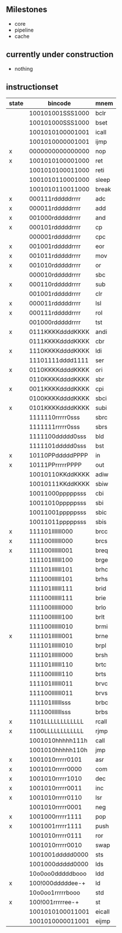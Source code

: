 ## Milestones
- core
- pipeline
- cache

## currently under construction
- nothing

## instructionset
| state | bincode | mnem |
| ----- | ----------------- | ----- |
|       | 100101001SSS1000 | bclr |
|       | 100101000SSS1000 | bset |
|       | 1001010100001001 | icall|
|       | 1001010000001001 | ijmp |
|   x   | 0000000000000000 | nop  |
|   x   | 1001010100001000 | ret  |
|       | 1001010100011000 | reti |
|       | 1001010110001000 | sleep|
|       | 1001010110011000 | break|
|   x   | 000111rdddddrrrr | adc  |
|   x   | 000011rdddddrrrr | add  |
|   x   | 001000rdddddrrrr | and  |
|   x   | 000101rdddddrrrr | cp	  | 
|       | 000001rdddddrrrr | cpc  |
|   x   | 001001rdddddrrrr | eor  |
|   x   | 001011rdddddrrrr | mov  | 
|   x   | 001010rdddddrrrr | or   | 
|       | 000010rdddddrrrr | sbc  |
|   x   | 000110rdddddrrrr | sub  | 
|       | 001001rdddddrrrr | clr  |
|   x   | 000011rdddddrrrr | lsl  |
|   x   | 000111rdddddrrrr | rol  |
|       | 001000rdddddrrrr | tst  |
|   x   | 0111KKKKddddKKKK | andi |  
|       | 0111KKKKddddKKKK | cbr  |   
|   x   | 1110KKKKddddKKKK | ldi  |
|       | 11101111dddd1111 | ser  |   
|   x   | 0110KKKKddddKKKK | ori  |
|       | 0110KKKKddddKKKK | sbr  |
|   x   | 0011KKKKddddKKKK | cpi  |
|       | 0100KKKKddddKKKK | sbci |
|   x   | 0101KKKKddddKKKK | subi |
|       | 1111110rrrrr0sss | sbrc |
|       | 1111111rrrrr0sss | sbrs |
|       | 1111100ddddd0sss | bld  |
|       | 1111101ddddd0sss | bst  |
|   x   | 10110PPdddddPPPP | in   |
|   x   | 10111PPrrrrrPPPP | out  |
|       | 10010110KKddKKKK | adiw |
|       | 10010111KKddKKKK | sbiw |
|       | 10011000pppppsss | cbi  |
|       | 10011010pppppsss | sbi  |
|       | 10011001pppppsss | sbic |
|       | 10011011pppppsss | sbis |
|   x   | 111101lllllll000 | brcc |
|   x   | 111100lllllll000 | brcs |
|   x   | 111100lllllll001 | breq | 
|       | 111101lllllll100 | brge | 
|       | 111101lllllll101 | brhc |
|       | 111100lllllll101 | brhs |
|       | 111101lllllll111 | brid |
|       | 111100lllllll111 | brie | 
|       | 111100lllllll000 | brlo |
|       | 111100lllllll100 | brlt | 
|       | 111100lllllll010 | brmi | 
|   x   | 111101lllllll001 | brne | 
|       | 111101lllllll010 | brpl |
|       | 111101lllllll000 | brsh |
|       | 111101lllllll110 | brtc |
|       | 111100lllllll110 | brts |
|       | 111101lllllll011 | brvc |
|       | 111100lllllll011 | brvs |
|       | 111101lllllllsss | brbc |
|       | 111100lllllllsss | brbs |
|   x   | 1101LLLLLLLLLLLL | rcall|
|   x   | 1100LLLLLLLLLLLL | rjmp |
|       | 1001010hhhhh111h | call |
|       | 1001010hhhhh110h | jmp  |
|   x   | 1001010rrrrr0101 | asr  |
|   x   | 1001010rrrrr0000 | com  | 
|   x   | 1001010rrrrr1010 | dec  |
|   x   | 1001010rrrrr0011 | inc  |
|   x   | 1001010rrrrr0110 | lsr  |
|       | 1001010rrrrr0001 | neg  |
|   x   | 1001000rrrrr1111 | pop  |
|   x   | 1001001rrrrr1111 | push |
|       | 1001010rrrrr0111 | ror  |
|       | 1001010rrrrr0010 | swap | 
|       | 1001001ddddd0000 | sts  |
|       | 1001000ddddd0000 | lds  |
|       | 10o0oo0dddddbooo | ldd  |
|   x   | 100!000dddddee-+ | ld   |
|       | 10o0oo1rrrrrbooo | std  |
|   x   | 100!001rrrrree-+ | st   |
|       | 1001010100011001 | eicall|
|       | 1001010000011001 | eijmp|

